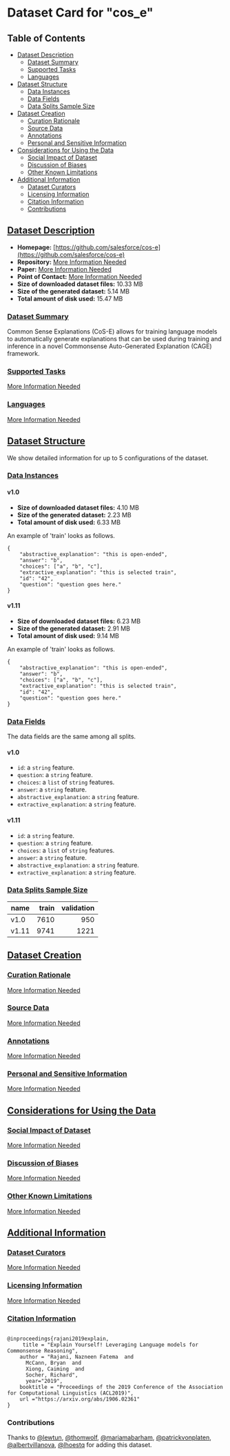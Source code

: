 ---
---

# Dataset Card for "cos_e"

## Table of Contents
- [Dataset Description](#dataset-description)
  - [Dataset Summary](#dataset-summary)
  - [Supported Tasks](#supported-tasks)
  - [Languages](#languages)
- [Dataset Structure](#dataset-structure)
  - [Data Instances](#data-instances)
  - [Data Fields](#data-fields)
  - [Data Splits Sample Size](#data-splits-sample-size)
- [Dataset Creation](#dataset-creation)
  - [Curation Rationale](#curation-rationale)
  - [Source Data](#source-data)
  - [Annotations](#annotations)
  - [Personal and Sensitive Information](#personal-and-sensitive-information)
- [Considerations for Using the Data](#considerations-for-using-the-data)
  - [Social Impact of Dataset](#social-impact-of-dataset)
  - [Discussion of Biases](#discussion-of-biases)
  - [Other Known Limitations](#other-known-limitations)
- [Additional Information](#additional-information)
  - [Dataset Curators](#dataset-curators)
  - [Licensing Information](#licensing-information)
  - [Citation Information](#citation-information)
  - [Contributions](#contributions)

## [Dataset Description](#dataset-description)

- **Homepage:** [https://github.com/salesforce/cos-e](https://github.com/salesforce/cos-e)
- **Repository:** [More Information Needed](https://github.com/huggingface/datasets/blob/master/CONTRIBUTING.md#how-to-contribute-to-the-dataset-cards)
- **Paper:** [More Information Needed](https://github.com/huggingface/datasets/blob/master/CONTRIBUTING.md#how-to-contribute-to-the-dataset-cards)
- **Point of Contact:** [More Information Needed](https://github.com/huggingface/datasets/blob/master/CONTRIBUTING.md#how-to-contribute-to-the-dataset-cards)
- **Size of downloaded dataset files:** 10.33 MB
- **Size of the generated dataset:** 5.14 MB
- **Total amount of disk used:** 15.47 MB

### [Dataset Summary](#dataset-summary)

Common Sense Explanations (CoS-E) allows for training language models to
automatically generate explanations that can be used during training and
inference in a novel Commonsense Auto-Generated Explanation (CAGE) framework.

### [Supported Tasks](#supported-tasks)

[More Information Needed](https://github.com/huggingface/datasets/blob/master/CONTRIBUTING.md#how-to-contribute-to-the-dataset-cards)

### [Languages](#languages)

[More Information Needed](https://github.com/huggingface/datasets/blob/master/CONTRIBUTING.md#how-to-contribute-to-the-dataset-cards)

## [Dataset Structure](#dataset-structure)

We show detailed information for up to 5 configurations of the dataset.

### [Data Instances](#data-instances)

#### v1.0

- **Size of downloaded dataset files:** 4.10 MB
- **Size of the generated dataset:** 2.23 MB
- **Total amount of disk used:** 6.33 MB

An example of 'train' looks as follows.
```
{
    "abstractive_explanation": "this is open-ended",
    "answer": "b",
    "choices": ["a", "b", "c"],
    "extractive_explanation": "this is selected train",
    "id": "42",
    "question": "question goes here."
}
```

#### v1.11

- **Size of downloaded dataset files:** 6.23 MB
- **Size of the generated dataset:** 2.91 MB
- **Total amount of disk used:** 9.14 MB

An example of 'train' looks as follows.
```
{
    "abstractive_explanation": "this is open-ended",
    "answer": "b",
    "choices": ["a", "b", "c"],
    "extractive_explanation": "this is selected train",
    "id": "42",
    "question": "question goes here."
}
```

### [Data Fields](#data-fields)

The data fields are the same among all splits.

#### v1.0
- `id`: a `string` feature.
- `question`: a `string` feature.
- `choices`: a `list` of `string` features.
- `answer`: a `string` feature.
- `abstractive_explanation`: a `string` feature.
- `extractive_explanation`: a `string` feature.

#### v1.11
- `id`: a `string` feature.
- `question`: a `string` feature.
- `choices`: a `list` of `string` features.
- `answer`: a `string` feature.
- `abstractive_explanation`: a `string` feature.
- `extractive_explanation`: a `string` feature.

### [Data Splits Sample Size](#data-splits-sample-size)

|name |train|validation|
|-----|----:|---------:|
|v1.0 | 7610|       950|
|v1.11| 9741|      1221|

## [Dataset Creation](#dataset-creation)

### [Curation Rationale](#curation-rationale)

[More Information Needed](https://github.com/huggingface/datasets/blob/master/CONTRIBUTING.md#how-to-contribute-to-the-dataset-cards)

### [Source Data](#source-data)

[More Information Needed](https://github.com/huggingface/datasets/blob/master/CONTRIBUTING.md#how-to-contribute-to-the-dataset-cards)

### [Annotations](#annotations)

[More Information Needed](https://github.com/huggingface/datasets/blob/master/CONTRIBUTING.md#how-to-contribute-to-the-dataset-cards)

### [Personal and Sensitive Information](#personal-and-sensitive-information)

[More Information Needed](https://github.com/huggingface/datasets/blob/master/CONTRIBUTING.md#how-to-contribute-to-the-dataset-cards)

## [Considerations for Using the Data](#considerations-for-using-the-data)

### [Social Impact of Dataset](#social-impact-of-dataset)

[More Information Needed](https://github.com/huggingface/datasets/blob/master/CONTRIBUTING.md#how-to-contribute-to-the-dataset-cards)

### [Discussion of Biases](#discussion-of-biases)

[More Information Needed](https://github.com/huggingface/datasets/blob/master/CONTRIBUTING.md#how-to-contribute-to-the-dataset-cards)

### [Other Known Limitations](#other-known-limitations)

[More Information Needed](https://github.com/huggingface/datasets/blob/master/CONTRIBUTING.md#how-to-contribute-to-the-dataset-cards)

## [Additional Information](#additional-information)

### [Dataset Curators](#dataset-curators)

[More Information Needed](https://github.com/huggingface/datasets/blob/master/CONTRIBUTING.md#how-to-contribute-to-the-dataset-cards)

### [Licensing Information](#licensing-information)

[More Information Needed](https://github.com/huggingface/datasets/blob/master/CONTRIBUTING.md#how-to-contribute-to-the-dataset-cards)

### [Citation Information](#citation-information)

```

@inproceedings{rajani2019explain,
     title = "Explain Yourself! Leveraging Language models for Commonsense Reasoning",
    author = "Rajani, Nazneen Fatema  and
      McCann, Bryan  and
      Xiong, Caiming  and
      Socher, Richard",
      year="2019",
    booktitle = "Proceedings of the 2019 Conference of the Association for Computational Linguistics (ACL2019)",
    url ="https://arxiv.org/abs/1906.02361"
}

```


### Contributions

Thanks to [@lewtun](https://github.com/lewtun), [@thomwolf](https://github.com/thomwolf), [@mariamabarham](https://github.com/mariamabarham), [@patrickvonplaten](https://github.com/patrickvonplaten), [@albertvillanova](https://github.com/albertvillanova), [@lhoestq](https://github.com/lhoestq) for adding this dataset.